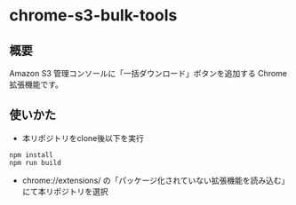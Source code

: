# chrome-s3-bulk-tools

## 概要

Amazon S3 管理コンソールに「一括ダウンロード」ボタンを追加する Chrome 拡張機能です。

## 使いかた

- 本リポジトリをclone後以下を実行

```
npm install 
npm run build
```

- chrome://extensions/ の「パッケージ化されていない拡張機能を読み込む」にて本リポジトリを選択
